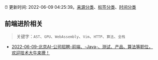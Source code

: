 :alarm_clock: 更新时间: 2022-06-09 04:25:39。[来源分类](../README.md)、[标签分类](../TAGS.md)、[时间分类](../TIMELINE.md)

## 前端进阶相关


> 关键字：`AST`、`GPU`、`WebAssembly`、`Vim`、`HTTP`、`算法`、`全栈`



- [2022-06-09-北京AI-公司招聘-前端、-Java-、测试、产品、算法等职位，欢迎技术大牛来撩！](https://www.v2ex.com/t/858378) 